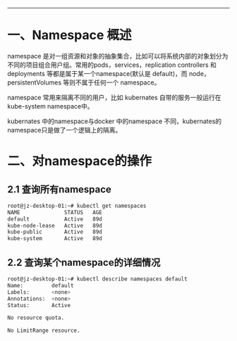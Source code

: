 





---

# 一、Namespace 概述

namespace 是对一组资源和对象的抽象集合，比如可以将系统内部的对象划分为不同的项目组合用户组。常用的pods，services，replication controllers 和 deployments 等都是属于某一个namespace(默认是 default)，而 node，persistentVolumes 等则不属于任何一个 namespace。



namespace 常用来隔离不同的用户，比如 kubernates 自带的服务一般运行在 kube-system namespace中。



kubernates 中的namespace与docker 中的namespace 不同，kubernates的namespace只是做了一个逻辑上的隔离。



# 二、对namespace的操作

## 2.1 查询所有namespace

```bash
root@jz-desktop-01:~# kubectl get namespaces
NAME              STATUS   AGE
default           Active   89d
kube-node-lease   Active   89d
kube-public       Active   89d
kube-system       Active   89d
```

## 2.2 查询某个namespace的详细情况

```bash
root@jz-desktop-01:~# kubectl describe namespaces default
Name:         default
Labels:       <none>
Annotations:  <none>
Status:       Active

No resource quota.

No LimitRange resource.
```

























































